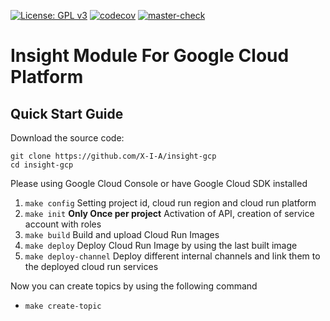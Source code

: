 [![License: GPL v3](https://img.shields.io/badge/License-GPLv3-blue.svg)](https://www.gnu.org/licenses/gpl-3.0) 
[![codecov](https://codecov.io/gh/X-I-A/insight-gcp/branch/master/graph/badge.svg)](https://codecov.io/gh/X-I-A/insight-gcp) 
[![master-check](https://github.com/x-i-a/insight-gcp/workflows/master-check/badge.svg)](https://github.com/X-I-A/insight-gcp/actions?query=workflow%3Amaster-check) 
# Insight Module For Google Cloud Platform

## Quick Start Guide
Download the source code:
```
git clone https://github.com/X-I-A/insight-gcp
cd insight-gcp
```
Please using Google Cloud Console or have Google Cloud SDK installed
1. `make config` Setting project id, cloud run region and cloud run platform
2. `make init` **Only Once per project** Activation of API, creation of service account with roles
3. `make build` Build and upload Cloud Run Images
4. `make deploy` Deploy Cloud Run Image by using the last built image
5. `make deploy-channel` Deploy different internal channels and link them to the deployed cloud run services

Now you can create topics by using the following command
* `make create-topic`
